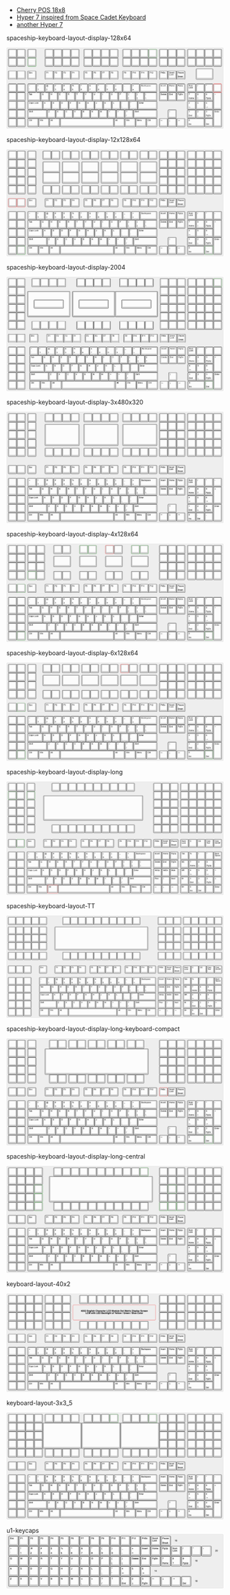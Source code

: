 * [Cherry POS 18x8](http://xahlee.info/kbd/cherry_point_of_sale_keyboards.html)
* [Hyper 7 inspired from Space Cadet Keyboard](http://xahlee.info/kbd/hyper_7_keyboard.html)
* [another Hyper 7](https://www.reddit.com/r/MechanicalKeyboards/comments/r13u5z/finally_finished_my_hyper7_after_my_space_cadet/)

spaceship-keyboard-layout-display-128x64

![spaceship-keyboard-layout-display-128x64](spaceship-keyboard-layout-display-128x64.png)

spaceship-keyboard-layout-display-12x128x64

![spaceship-keyboard-layout-display-12x128x64](spaceship-keyboard-layout-display-12x128x64.png)

spaceship-keyboard-layout-display-2004

![spaceship-keyboard-layout-display-2004](spaceship-keyboard-layout-display-2004.png)

spaceship-keyboard-layout-display-3x480x320

![spaceship-keyboard-layout-display-3x480x320](spaceship-keyboard-layout-display-3x480x320.png)

spaceship-keyboard-layout-display-4x128x64

![spaceship-keyboard-layout-display-4x128x64](spaceship-keyboard-layout-display-4x128x64.png)

spaceship-keyboard-layout-display-6x128x64

![spaceship-keyboard-layout-display-6x128x64](spaceship-keyboard-layout-display-6x128x64.png)

spaceship-keyboard-layout-display-long

![spaceship-keyboard-layout-display-long](spaceship-keyboard-layout-display-long.png)

spaceship-keyboard-layout-TT

![spaceship-keyboard-layout-TT](spaceship-keyboard-layout-TT-220.png)

spaceship-keyboard-layout-display-long-keyboard-compact

![spaceship-keyboard-layout-display-long-keyboard-compact](spaceship-keyboard-layout-display-long-keyboard-compact.png)

spaceship-keyboard-layout-display-long-central

![spaceship-keyboard-layout-display-long-central](spaceship-keyboard-layout-display-long-central.png)

keyboard-layout-40x2

![keyboard-layout-40x2](keyboard-layout-40x2.png)

keyboard-layout-3x3_5

![keyboard-layout-3x3_5](keyboard-layout-3x3_5.png)

u1-keycaps
![u1-keycaps](u1-keycaps.png)
